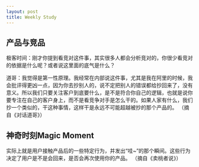 ```yaml
---
layout: post
title: Weekly Study
---
```


## 产品与竞品

极客时间：刚才你提到看竞对这件事，其实很多人都会分析竞对的，你很少看竞对的依据是什么呢？或者说这里面的底气是什么？

道哥：我觉得是第一性原理。我经常在内部说这件事，尤其是我在阿里的时候，我会批评得更凶一点，因为你去抄别人的，说不定把别人的错误都给抄回来了，没有意义。所以我们只要关注客户到底要什么，是不是符合你自己的逻辑，也就是说你要专注在自己的客户身上，而不是看竞争对手是怎么干的。如果人家有什么，我们抄一个类似的，干这种事情，这样干是永远不可能超越被抄的那个产品的。
（摘自《对话道哥》）

## 神奇时刻Magic Moment

实际上就是用户接触产品后的一些特定行为，并发出“哇~”的那个瞬间。这些行为决定了用户是不是会回来，是否会再次使用你的产品。
（摘自《卖桃者说》）
